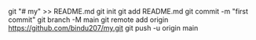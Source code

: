 git "# my" >> README.md 
git init
git add README.md 
git commit -m "first commit"
git branch -M main
git remote add origin https://github.com/bindu207/my.git
git push -u origin main 
